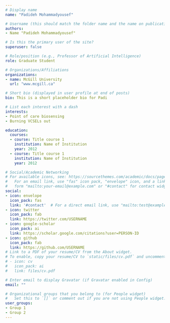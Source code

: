 ```yaml
---
# Display name
name: "Padideh Mohammadyousef"

# Username (this should match the folder name and the name on publications)
authors:
- Name "Padideh Mohammadyousef"

# Is this the primary user of the site?
superuser: false

# Role/position (e.g., Professor of Artificial Intelligence)
role: Graduate Student

# Organizations/Affiliations
organizations: 
- name: McGill University
  url: "www.mcgill.ca"

# Short bio (displayed in user profile at end of posts)
bio: This is a short placeholder bio for Padi

# List each interest with a dash
interests:
- Point of care biosensing
- Burning VCSELs out

education:
  courses:
  - course: Title course 1
    institution: Name of Institution
    year: 2012
  - course: Title course 1
    institution: Name of Institution
    year: 2012

# Social/Academic Networking
# For available icons, see: https://sourcethemes.com/academic/docs/page-builder/#icons
#   For an email link, use "fas" icon pack, "envelope" icon, and a link in the
#   form "mailto:your-email@example.com" or "#contact" for contact widget.
social:
- icon: envelope
  icon_pack: fas  
  link: '#contact'  # For a direct email link, use "mailto:test@example.org".
- icon: twitter
  icon_pack: fab
  link: https://twitter.com/USERNAME
- icon: google-scholar
  icon_pack: ai
  link: https://scholar.google.com/citations?user=PERSON-ID
- icon: github
  icon_pack: fab
  link: https://github.com/USERNAME
# Link to a PDF of your resume/CV from the About widget.
# To enable, copy your resume/CV to `static/files/cv.pdf` and uncomment the lines below.
# - icon: cv
#   icon_pack: ai
#   link: files/cv.pdf

# Enter email to display Gravatar (if Gravatar enabled in Config)
email: ""

# Organizational groups that you belong to (for People widget)
#   Set this to `[]` or comment out if you are not using People widget.
user_groups:
- Group 1
- Group 2
---
```

